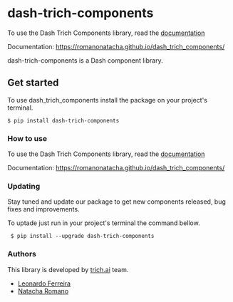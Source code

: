 # dash-trich-components

To use the Dash Trich Components library, read the [documentation](https://romanonatacha.github.io/dash_trich_components/)

Documentation: https://romanonatacha.github.io/dash_trich_components/

dash-trich-components is a Dash component library.


## Get started


To use dash_trich_components install the package on your project's terminal.

```
$ pip install dash-trich-components
```

### How to use

To use the Dash Trich Components library, read the [documentation](https://romanonatacha.github.io/dash_trich_components/)

Documentation: https://romanonatacha.github.io/dash_trich_components/

### Updating

Stay tuned and update our package to get new components released, bug fixes and improvements.

To uptade just run in your project's terminal the command bellow.

```
 $ pip install --upgrade dash-trich-components
```

### Authors
This library is developed by [trich.ai](https://trich/ai) team.
- [Leonardo Ferreira](https://www.linkedin.com/in/leonardoferreirads/)
- [Natacha Romano](https://www.linkedin.com/in/natacha-romano/)